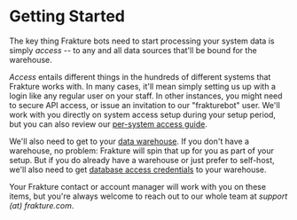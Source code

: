 # Getting Started

The key thing Frakture bots need to start processing your system data is simply _access_ -- to any and all data sources that'll be bound for the warehouse.

_Access_ entails different things in the hundreds of different systems that Frakture works with. In many cases, it'll mean simply setting us up with a login like any regular user on your staff. In other instances, you might need to secure API access, or issue an invitation to our "frakturebot" user. We'll work with you directly on system access setup during your setup period, but you can also review our [per-system access guide](startup/system_access).

We'll also need to get to your [data warehouse](delivery/warehouse/ "Warehouse"). If you don't have a warehouse, no problem: Frakture will spin that up for you as part of your setup. But if you do already have a warehouse or just prefer to self-host, we'll also need to get [database access credentials](startup/warehouse_access) to your warehouse.

Your Frakture contact or account manager will work with you on these items, but you're always welcome to reach out to our whole team at _support (at) frakture.com_.
